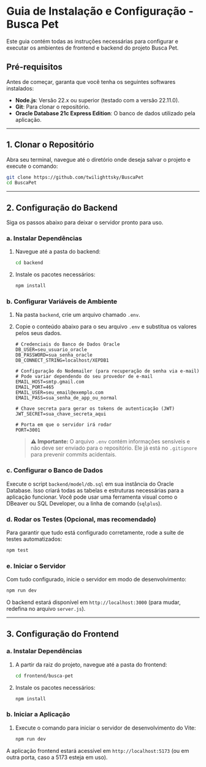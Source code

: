 # Guia de Instalação e Configuração - Busca Pet

Este guia contém todas as instruções necessárias para configurar e executar os ambientes de frontend e backend do projeto Busca Pet.

## Pré-requisitos

Antes de começar, garanta que você tenha os seguintes softwares instalados:

- **Node.js**: Versão 22.x ou superior (testado com a versão 22.11.0).
- **Git**: Para clonar o repositório.
- **Oracle Database 21c Express Edition**: O banco de dados utilizado pela aplicação.

---

## 1. Clonar o Repositório

Abra seu terminal, navegue até o diretório onde deseja salvar o projeto e execute o comando:

```bash
git clone https://github.com/twilighttsky/BuscaPet
cd BuscaPet
```

---

## 2. Configuração do Backend

Siga os passos abaixo para deixar o servidor pronto para uso.

### a. Instalar Dependências

1.  Navegue até a pasta do backend:
    ```bash
    cd backend
    ```
2.  Instale os pacotes necessários:
    ```bash
    npm install
    ```

### b. Configurar Variáveis de Ambiente

1.  Na pasta `backend`, crie um arquivo chamado `.env`.
2.  Copie o conteúdo abaixo para o seu arquivo `.env` e substitua os valores pelos seus dados.

    ```env
    # Credenciais do Banco de Dados Oracle
    DB_USER=seu_usuario_oracle
    DB_PASSWORD=sua_senha_oracle
    DB_CONNECT_STRING=localhost/XEPDB1

    # Configuração do Nodemailer (para recuperação de senha via e-mail)
    # Pode variar dependendo do seu provedor de e-mail
    EMAIL_HOST=smtp.gmail.com
    EMAIL_PORT=465
    EMAIL_USER=seu_email@exemplo.com
    EMAIL_PASS=sua_senha_de_app_ou_normal

    # Chave secreta para gerar os tokens de autenticação (JWT)
    JWT_SECRET=sua_chave_secreta_aqui

    # Porta em que o servidor irá rodar
    PORT=3001
    ```

    > **⚠️ Importante:** O arquivo `.env` contém informações sensíveis e não deve ser enviado para o repositório. Ele já está no `.gitignore` para prevenir commits acidentais.

### c. Configurar o Banco de Dados

Execute o script `backend/model/db.sql` em sua instância do Oracle Database. Isso criará todas as tabelas e estruturas necessárias para a aplicação funcionar. Você pode usar uma ferramenta visual como o DBeaver ou SQL Developer, ou a linha de comando (`sqlplus`).

### d. Rodar os Testes (Opcional, mas recomendado)

Para garantir que tudo está configurado corretamente, rode a suíte de testes automatizados:

```bash
npm test
```

### e. Iniciar o Servidor

Com tudo configurado, inicie o servidor em modo de desenvolvimento:

```bash
npm run dev
```

O backend estará disponível em `http://localhost:3000` (para mudar, redefina no arquivo `server.js`).

---

## 3. Configuração do Frontend

### a. Instalar Dependências

1.  A partir da raiz do projeto, navegue até a pasta do frontend:
    ```bash
    cd frontend/busca-pet
    ```
2.  Instale os pacotes necessários:
    ```bash
    npm install
    ```

### b. Iniciar a Aplicação

1.  Execute o comando para iniciar o servidor de desenvolvimento do Vite:
    ```bash
    npm run dev
    ```

A aplicação frontend estará acessível em `http://localhost:5173` (ou em outra porta, caso a 5173 esteja em uso).

